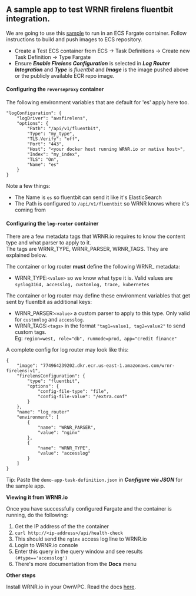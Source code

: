 ## A sample app to test WRNR firelens fluentbit integration. ##
We are going to use this [sample](https://github.com/awslabs/ecs-nginx-reverse-proxy/tree/master/reverse-proxy) to run in an ECS Fargate container. Follow instructions to build and push images to ECS repository.

- Create a Test ECS container from ECS -> Task Definitions -> Create new Task Definition -> Type Fargate
- Ensure **_Enable Firelens Configuration_** is selected in **_Log Router Integration_** and **_Type_** is _fluentbit_ and **_Image_** is the image pushed above or the publicly available ECR repo image.

#### Configuring the `reverseproxy` container ####
The following environment variables that are default for 'es' apply here too.
```
"logConfiguration": {
    "logDriver": "awsfirelens",
    "options": {
        "Path": "/api/v1/fluentbit",
        "Type": "my_type",
        "TLS.Verify": "off",
        "Port": "443",
        "Host": "<your docker host running WRNR.io or native host>",  
        "Index": "my_index",
        "TLS": "On",
        "Name": "es"
    }
}
 ```
 
Note a few things:<br>
- The Name is `es` so fluentbit can send it like it's ElasticSearch
- The Path is configured to `/api/v1/fluentbit` so WRNR knows where it's coming from

#### Configuring the `log-router` container ####

There are a few metadata tags that WRNR.io requires to know the content type and what parser to apply to it.<br>
The tags are WRNR_TYPE, WRNR_PARSER, WRNR_TAGS. They are explained below.

The container or log router **must** define the following WRNR_ metadata:<br>
- WRNR_TYPE:`<value>` so we know what type it is. Valid values are `syslog3164, accesslog, customlog, trace, kubernetes`

The container or log router may define these environment variables that get sent by fluentbit as additional keys:<br>
- WRNR_PARSER:`<value>` a custom parser to apply to this type. Only valid for `customlog` and `accesslog`.
- WRNR_TAGS:`<tags>` in the format `"tag1=value1, tag2=value2"` to send custom tags. <br>Eg: `region=west, role="db", runmode=prod, app="credit finance"`

A complete config for log router may look like this:
```
{
    "image": "774964239202.dkr.ecr.us-east-1.amazonaws.com/wrnr-firelens:v1",
    "firelensConfiguration": {
        "type": "fluentbit",
        "options": {
            "config-file-type": "file",
            "config-file-value": "/extra.conf"
        }
    },
    "name": "log_router"
    "environment": [
        {
            "name": "WRNR_PARSER",
            "value": "nginx"
        },
        {
            "name": "WRNR_TYPE",
            "value": "accesslog"
        }
    ]  
}
 ```
 
Tip: Paste the `demo-app-task-definition.json` in **_Configure via JSON_** for the sample app.

**Viewing it from WRNR.io**

Once you have successfully configured Fargate and the container is running, do the following:
1. Get the IP address of the the container
2. `curl http://<ip-address>/api/health-check`
3. This should send the `nginx` access log line to WRNR.io
4. Login to WRNR.io console
5. Enter this query in the query window and see results `(#type=='accesslog')`
6. There's more documentation from the **Docs** menu

**Other steps**  

Install WRNR.io in your OwnVPC. Read the docs [here](https://github.com/wrnrio/wrnr-docker-ownvpc).
